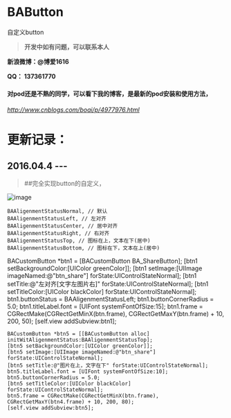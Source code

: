 # BAButton
自定义button

>**开发中如有问题，可以联系本人**

**新浪微博：@博爱1616**

**QQ：     137361770**

#### 对pod还是不熟的同学，可以看下我的博客，是最新的pod安装和使用方法，

###### http://www.cnblogs.com/boai/p/4977976.html

# 更新记录：

## 2016.04.4 --- 

>##完全实现button的自定义，

![image](https://github.com/boai/BADemoTest/blob/master/Image/gif6.gif)

``` 用枚举展示button的类型：
BAAligenmentStatusNormal, // 默认
BAAligenmentStatusLeft, // 左对齐
BAAligenmentStatusCenter, // 居中对齐
BAAligenmentStatusRight, // 右对齐
BAAligenmentStatusTop, // 图标在上，文本在下(居中)
BAAligenmentStatusBottom, // 图标在下，文本在上(居中)

```
BACustomButton *btn1 = [BACustomButton BA_ShareButton];
[btn1 setBackgroundColor:[UIColor greenColor]];
[btn1 setImage:[UIImage imageNamed:@"btn_share"] forState:UIControlStateNormal];
[btn1 setTitle:@"左对齐[文字左图片右]" forState:UIControlStateNormal];
[btn1 setTitleColor:[UIColor blackColor] forState:UIControlStateNormal];
btn1.buttonStatus = BAAligenmentStatusLeft;
btn1.buttonCornerRadius = 5.0;
btn1.titleLabel.font = [UIFont systemFontOfSize:15];
btn1.frame = CGRectMake(CGRectGetMinX(btn.frame), CGRectGetMaxY(btn.frame) + 10, 200, 50);
[self.view addSubview:btn1];

```
BACustomButton *btn5 = [[BACustomButton alloc] initWitAligenmentStatus:BAAligenmentStatusTop];
[btn5 setBackgroundColor:[UIColor greenColor]];
[btn5 setImage:[UIImage imageNamed:@"btn_share"] forState:UIControlStateNormal];
[btn5 setTitle:@"图片在上，文字在下" forState:UIControlStateNormal];
btn5.titleLabel.font = [UIFont systemFontOfSize:10];
btn5.buttonCornerRadius = 5.0;
[btn5 setTitleColor:[UIColor blackColor] forState:UIControlStateNormal];
btn5.frame = CGRectMake(CGRectGetMinX(btn.frame), CGRectGetMaxY(btn4.frame) + 10, 200, 80);
[self.view addSubview:btn5];




